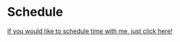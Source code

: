 # Schedule

<!-- source: `{{ page.path }}`-->

<!-- Calendly link widget begin -->
<link href="https://assets.calendly.com/assets/external/widget.css" rel="stylesheet">
<script src="https://assets.calendly.com/assets/external/widget.js" type="text/javascript" async></script>
<a href="" onclick="Calendly.initPopupWidget({url: 'https://calendly.com/jjbaek35/30min?hide_event_type_details=1&hide_gdpr_banner=1'});return false;">If you would like to schedule time with me, just click here!</a>
<!-- Calendly link widget end -->
